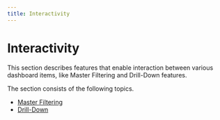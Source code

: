 ```yaml
---
title: Interactivity
---
```

# Interactivity
This section describes features that enable interaction between various dashboard items, like Master Filtering and Drill-Down features.

The section consists of the following topics.
* [Master Filtering](interactivity/master-filtering.md)
* [Drill-Down](interactivity/drill-down.md)